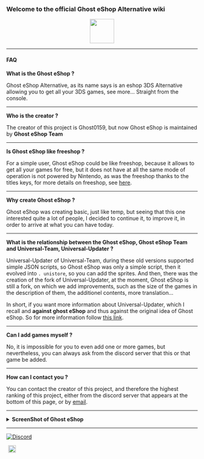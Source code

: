 ### **Welcome to the official Ghost eShop Alternative wiki**
<div align="center"><a href="https://ghosteshop.com"><img src="http://ghosteshop.com/icon.png" height="64px"></a></div>

___

#### **FAQ**
**What is the Ghost eShop ?**

Ghost eShop Alternative, as its name says is an eshop 3DS Alternative allowing you to get all your 3DS games, see more...
Straight from the console.
___
**Who is the creator ?**

The creator of this project is Ghost0159, but now Ghost eShop is maintained by **Ghost eShop Team**
___
**Is Ghost eShop like freeshop ?**

For a simple user, Ghost eShop could be like freeshop, because it allows to get all your games for free, but it does not have at all the same mode of operation is not powered by Nintendo, as was the freeshop thanks to the titles keys, for more details on freeshop, see [here](https://freeshop.pw).
___
**Why create Ghost eShop ?**

Ghost eShop was creating basic, just like temp, but seeing that this one interested quite a lot of people, I decided to continue it, to improve it, in order to arrive at what you can have today.
___
**What is the relationship between the Ghost eShop, Ghost eShop Team and Universal-Team, Universal-Updater ?**

Universal-Updater of Universal-Team, during these old versions supported simple JSON scripts, so Ghost eShop was only a simple script, then it evolved into ``. unistore``, so you can add the sprites.
And then, there was the creation of the fork of Universal-Updater, at the moment, Ghost eShop is still a fork, on which we add improvements, such as the size of the games in the description of them, the additionel contents, more translation...

In short, if you want more information about Universal-Updater, which I recall and **against ghost eShop** and thus against the original idea of Ghost eShop.
So for more information follow [this link](https://github.com/Unversal-Team/).
___
**Can I add games myself ?**

No, it is impossible for you to even add one or more games, but nevertheless, you can always ask from the discord server that this or that game be added.
___
**How can I contact you ?**

You can contact the creator of this project, and therefore the highest ranking of this project, either from the discord server that appears at the bottom of this page, or by [email](mailto:contact.ghost01@gmail.com).
___
<details><summary><B>ScreenShot of Ghost eShop</B></summary>
<div><a href="https://cdn.ghosteshop.com/Images/3ds/Ghost%20eShop%20Alternative%203DS/screenshot/01-Checking%20Update.png"><img src="https://cdn.ghosteshop.com/Images/3ds/Ghost%20eShop%20Alternative%203DS/screenshot/01-Checking%20Update.png" height="300px"></a> <a href="https://cdn.ghosteshop.com/Images/3ds/Ghost%20eShop%20Alternative%203DS/screenshot/02-Main%20Menu.png"><img src="https://cdn.ghosteshop.com/Images/3ds/Ghost%20eShop%20Alternative%203DS/screenshot/02-Main%20Menu.png" height="300px"></a> <a href="https://cdn.ghosteshop.com/Images/3ds/Ghost%20eShop%20Alternative%203DS/screenshot/03-Multi%20Version.png"><img src="https://cdn.ghosteshop.com/Images/3ds/Ghost%20eShop%20Alternative%203DS/screenshot/03-Multi%20Version.png" height="300px"></a> <a href="https://cdn.ghosteshop.com/Images/3ds/Ghost%20eShop%20Alternative%203DS/screenshot/04-Availible%20Downloads.png"><img src="https://cdn.ghosteshop.com/Images/3ds/Ghost%20eShop%20Alternative%203DS/screenshot/04-Availible%20Downloads.png" height="300px"></a> <a href="https://cdn.ghosteshop.com/Images/3ds/Ghost%20eShop%20Alternative%203DS/screenshot/05-Search%20%26%20Filters.png"><img src="https://cdn.ghosteshop.com/Images/3ds/Ghost%20eShop%20Alternative%203DS/screenshot/05-Search%20%26%20Filters.png" height="300px"></a> <a href="https://cdn.ghosteshop.com/Images/3ds/Ghost%20eShop%20Alternative%203DS/screenshot/06-Search%20Title.png"><img src="https://cdn.ghosteshop.com/Images/3ds/Ghost%20eShop%20Alternative%203DS/screenshot/06-Search%20Title.png" height="300px"></a> <a href="https://cdn.ghosteshop.com/Images/3ds/Ghost%20eShop%20Alternative%203DS/screenshot/07-Search%20Author.png"><img src="https://cdn.ghosteshop.com/Images/3ds/Ghost%20eShop%20Alternative%203DS/screenshot/07-Search%20Author.png" height="300px"></a> <a href="https://cdn.ghosteshop.com/Images/3ds/Ghost%20eShop%20Alternative%203DS/screenshot/08-Search%20Category.png"><img src="https://cdn.ghosteshop.com/Images/3ds/Ghost%20eShop%20Alternative%203DS/screenshot/08-Search%20Category.png" height="300px"></a> <a href="https://cdn.ghosteshop.com/Images/3ds/Ghost%20eShop%20Alternative%203DS/screenshot/09-Search%20Category.png"><img src="https://cdn.ghosteshop.com/Images/3ds/Ghost%20eShop%20Alternative%203DS/screenshot/09-Search%20Category.png" height="300px"></a> <a href="https://cdn.ghosteshop.com/Images/3ds/Ghost%20eShop%20Alternative%203DS/screenshot/10-Search%20Console.png"><img src="https://cdn.ghosteshop.com/Images/3ds/Ghost%20eShop%20Alternative%203DS/screenshot/10-Search%20Console.png" height="300px"></a> <a href="https://cdn.ghosteshop.com/Images/3ds/Ghost%20eShop%20Alternative%203DS/screenshot/11-Mark%20Menu.png"><img src="https://cdn.ghosteshop.com/Images/3ds/Ghost%20eShop%20Alternative%203DS/screenshot/11-Mark%20Menu.png" height="300px"></a> <a href="https://cdn.ghosteshop.com/Images/3ds/Ghost%20eShop%20Alternative%203DS/screenshot/12-Mark%20Game.png"><img src="https://cdn.ghosteshop.com/Images/3ds/Ghost%20eShop%20Alternative%203DS/screenshot/12-Mark%20Game.png" height="300px"></a> <a href="https://cdn.ghosteshop.com/Images/3ds/Ghost%20eShop%20Alternative%203DS/screenshot/13-Filter%20Mark.png"><img src="https://cdn.ghosteshop.com/Images/3ds/Ghost%20eShop%20Alternative%203DS/screenshot/13-Filter%20Mark.png" height="300px"></a> <a href="https://cdn.ghosteshop.com/Images/3ds/Ghost%20eShop%20Alternative%203DS/screenshot/14-Sorting%20Menu.png"><img src="https://cdn.ghosteshop.com/Images/3ds/Ghost%20eShop%20Alternative%203DS/screenshot/14-Sorting%20Menu.png" height="300px"></a> <a href="https://cdn.ghosteshop.com/Images/3ds/Ghost%20eShop%20Alternative%203DS/screenshot/15-Sorting%20Title%20Ascending.png"><img src="https://cdn.ghosteshop.com/Images/3ds/Ghost%20eShop%20Alternative%203DS/screenshot/15-Sorting%20Title%20Ascending.png" height="300px"></a> <a href="https://cdn.ghosteshop.com/Images/3ds/Ghost%20eShop%20Alternative%203DS/screenshot/16-Sorting%20Last%20Update%20Descending.png"><img src="https://cdn.ghosteshop.com/Images/3ds/Ghost%20eShop%20Alternative%203DS/screenshot/16-Sorting%20Last%20Update%20Descending.png" height="300px"></a> <a href="https://cdn.ghosteshop.com/Images/3ds/Ghost%20eShop%20Alternative%203DS/screenshot/17-Grid%20Vue.png"><img src="https://cdn.ghosteshop.com/Images/3ds/Ghost%20eShop%20Alternative%203DS/screenshot/17-Grid%20Vue.png" height="300px"></a> <a href="https://cdn.ghosteshop.com/Images/3ds/Ghost%20eShop%20Alternative%203DS/screenshot/17-List%20Vue.png"><img src="https://cdn.ghosteshop.com/Images/3ds/Ghost%20eShop%20Alternative%203DS/screenshot/17-List%20Vue.png" height="300px"></a> <a href="https://cdn.ghosteshop.com/Images/3ds/Ghost%20eShop%20Alternative%203DS/screenshot/18-Settings%20Menu.png"><img src="https://cdn.ghosteshop.com/Images/3ds/Ghost%20eShop%20Alternative%203DS/screenshot/18-Settings%20Menu.png" height="300px"></a> <a href="https://cdn.ghosteshop.com/Images/3ds/Ghost%20eShop%20Alternative%203DS/screenshot/19-Choose%20Language.png"><img src="https://cdn.ghosteshop.com/Images/3ds/Ghost%20eShop%20Alternative%203DS/screenshot/19-Choose%20Language.png" height="300px"></a> <a href="https://cdn.ghosteshop.com/Images/3ds/Ghost%20eShop%20Alternative%203DS/screenshot/20-Select%20eShop.png"><img src="https://cdn.ghosteshop.com/Images/3ds/Ghost%20eShop%20Alternative%203DS/screenshot/20-Select%20eShop.png" height="300px"></a> <a href="https://cdn.ghosteshop.com/Images/3ds/Ghost%20eShop%20Alternative%203DS/screenshot/30-View%20Screen%201.png"><img src="https://cdn.ghosteshop.com/Images/3ds/Ghost%20eShop%20Alternative%203DS/screenshot/30-View%20Screen%201.png" height="300px"></a> <a href="https://cdn.ghosteshop.com/Images/3ds/Ghost%20eShop%20Alternative%203DS/screenshot/30-View%20Screen%202.png"><img src="https://cdn.ghosteshop.com/Images/3ds/Ghost%20eShop%20Alternative%203DS/screenshot/30-View%20Screen%202.png" height="300px"></a> <a href="https://cdn.ghosteshop.com/Images/3ds/Ghost%20eShop%20Alternative%203DS/screenshot/31-Screen%20Boxart.png"><img src="https://cdn.ghosteshop.com/Images/3ds/Ghost%20eShop%20Alternative%203DS/screenshot/31-Screen%20Boxart.png" height="300px"></a></div>
</details>

___

[![Discord](https://discordapp.com/api/guilds/633965704424718336/widget.png?style=banner3&time)](https://discord.gg/9Rqvh9F)

<a href="https://github.com/ghost-land" style="padding-left: 5px; padding-right: 5px;"><img src="https://img.shields.io/badge/&copy;Ghost_eShop_Team-2020_|_2022-red.svg" height="20"></a>
